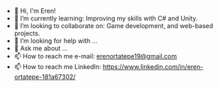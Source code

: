 - 👋 Hi, I'm Eren!
- 🌱 I’m currently learning: Improving my skills with C# and Unity.
- 👯 I’m looking to collaborate on: Game development, and web-based projects.
- 🤔 I’m looking for help with ...
- 💬 Ask me about ...
- 📫 How to reach me e-mail: erenortatepe19@gmail.com
- 📫 How to reach me LinkedIn: https://www.linkedin.com/in/eren-ortatepe-181a67302/
